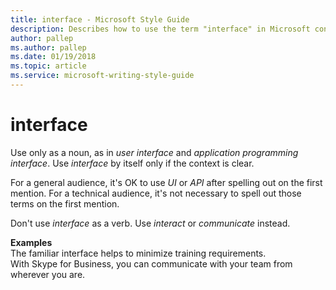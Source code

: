 ```yaml
---
title: interface - Microsoft Style Guide
description: Describes how to use the term "interface" in Microsoft content.
author: pallep
ms.author: pallep
ms.date: 01/19/2018
ms.topic: article
ms.service: microsoft-writing-style-guide
---
```


# interface

Use only as a noun, as in *user interface* and *application programming interface*. Use *interface* by itself only if the context is clear. 

For a general audience, it's OK to use *UI* or *API* after
spelling out on the first mention. For a technical audience, it's
not necessary to spell out those terms on the first mention.

Don't use *interface* as a verb. Use *interact* or *communicate* instead.

**Examples**  
The familiar interface helps to minimize training requirements.  
With Skype for Business, you can communicate with your team from wherever you are.
